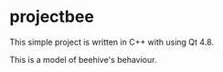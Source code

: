 # projectbee
This simple project is written in C++ with using Qt 4.8.

This is a model of beehive's behaviour.
